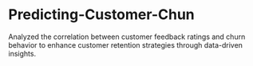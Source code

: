 # Predicting-Customer-Chun
Analyzed the correlation between customer feedback ratings and churn behavior to enhance customer retention strategies through data-driven insights.
